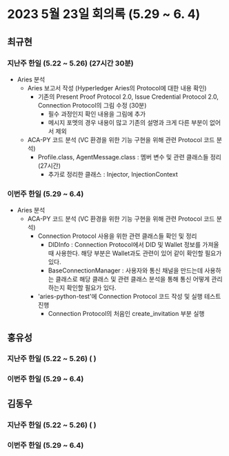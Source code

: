 # 2023 5월 23일 회의록 (5.29 ~ 6. 4)

## 최규현

### 지난주 한일 (5.22 ~ 5.26) (27시간 30분)
  - Aries 분석
    - Aries 보고서 작성 (Hyperledger Aries의 Protocol에 대한 내용 확인)
      - 기존의 Present Proof Protocol 2.0, Issue Credential Protocol 2.0, Connection Protocol의 그림 수정 (30분)
        - 필수 과정인지 확인 내용을 그림에 추가
        - 메시지 포멧의 경우 내용이 많고 기존의 설명과 크게 다른 부분이 없어서 제외
    - ACA-PY 코드 분석 (VC 환경을 위한 기능 구현을 위해 관련 Protocol 코드 분석) 
      - Profile.class, AgentMessage.class : 멤버 변수 및 관련 클래스들 정리 (27시간)
        - 추가로 정리한 클래스 : Injector, InjectionContext


### 이번주 한일 (5.29 ~ 6.4) 
  - Aries 분석
    - ACA-PY 코드 분석 (VC 환경을 위한 기능 구현을 위해 관련 Protocol 코드 분석)
      - Connection Protocol 사용을 위한 관련 클래스들 확인 및 정리
        - DIDInfo : Connection Protocol에서 DID 및 Wallet 정보를 가져올 때 사용한다. 해당 부분은 Wallet과도 관련이 있어 같이 확인할 필요가 있다. 
        - BaseConnectionManager : 사용자와 통신 채널을 만드는데 사용하는 클래스로 해당 클래스 및 관련 클래스 분석을 통해 통신 어떻게 관리하는지 확인할 필요가 있다.
      - 'aries-python-test'에 Connection Protocol 코드 작성 및 실행 테스트 진행
        - Connection Protocol의 처음인 create_invitation 부분 실행


## 홍유성

### 지난주 한일 (5.22 ~ 5.26) (   )



### 이번주 한일 (5.29 ~ 6.4) 


## 김동우

### 지난주 한일 (5.22 ~ 5.26) (   )



### 이번주 한일 (5.29 ~ 6.4) 
